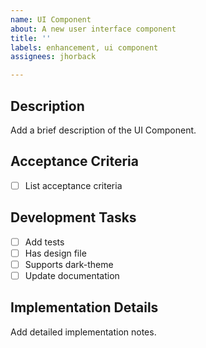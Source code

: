 ```yaml
---
name: UI Component
about: A new user interface component
title: ''
labels: enhancement, ui component
assignees: jhorback

---
```


## Description
Add a brief description of the UI Component.

## Acceptance Criteria
 - [ ] List acceptance criteria

## Development Tasks
- [ ] Add tests
- [ ] Has design file
- [ ] Supports dark-theme
- [ ] Update documentation

## Implementation Details
Add detailed implementation notes.
